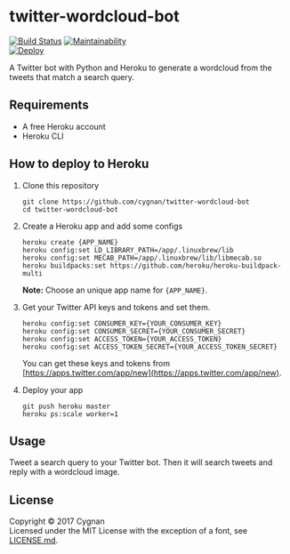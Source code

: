 # twitter-wordcloud-bot

[![Build Status](https://travis-ci.org/cygnan/twitter-wordcloud-bot.svg?branch=master)](https://travis-ci.org/cygnan/twitter-wordcloud-bot)
[![Maintainability](https://api.codeclimate.com/v1/badges/6302b1e5c142245d7d6a/maintainability)](https://codeclimate.com/github/cygnan/twitter-wordcloud-bot/maintainability)  
[![Deploy](https://www.herokucdn.com/deploy/button.png)](https://heroku.com/deploy)

A Twitter bot with Python and Heroku to generate a wordcloud from the tweets that match a search query.

## Requirements

- A free Heroku account
- Heroku CLI

## How to deploy to Heroku

1. Clone this repository

   ```
   git clone https://github.com/cygnan/twitter-wordcloud-bot
   cd twitter-wordcloud-bot
   ```

1. Create a Heroku app and add some configs

   ```
   heroku create {APP_NAME}
   heroku config:set LD_LIBRARY_PATH=/app/.linuxbrew/lib
   heroku config:set MECAB_PATH=/app/.linuxbrew/lib/libmecab.so
   heroku buildpacks:set https://github.com/heroku/heroku-buildpack-multi
   ```

   __Note:__ Choose an unique app name for `{APP_NAME}`.

1. Get your Twitter API keys and tokens and set them.

   ```
   heroku config:set CONSUMER_KEY={YOUR_CONSUMER_KEY}
   heroku config:set CONSUMER_SECRET={YOUR_CONSUMER_SECRET}
   heroku config:set ACCESS_TOKEN={YOUR_ACCESS_TOKEN}
   heroku config:set ACCESS_TOKEN_SECRET={YOUR_ACCESS_TOKEN_SECRET}
   ```

   You can get these keys and tokens from [https://apps.twitter.com/app/new](https://apps.twitter.com/app/new).

1. Deploy your app

   ```
   git push heroku master
   heroku ps:scale worker=1
   ```

## Usage

Tweet a search query to your Twitter bot. Then it will search tweets and reply with a wordcloud image.

## License

Copyright © 2017 Cygnan  
Licensed under the MIT License with the exception of a font, see [LICENSE.md](LICENSE.md).
